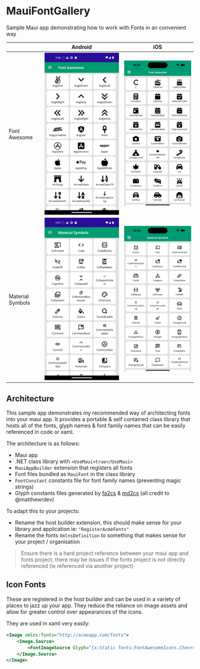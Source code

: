 # MauiFontGallery

Sample Maui app demonstrating how to work with Fonts in an convenient way

|                  | Android                                                                      | iOS                                                                      |
|------------------|------------------------------------------------------------------------------|--------------------------------------------------------------------------|
| Font Awesome     | ![The font awesome sample page on iOS]( assets/FontAwesomePage_Android.png ) | ![The font awesome sample page on iOS]( assets/FontAwesomePage_iOS.png ) |
| Material Symbols | ![The material symbols page on iOS](assets/MaterialSymbolsPage_Android.png)  | ![The material symbols page on iOS](assets/MaterialSymbolsPage_iOS.png)  |

## Architecture

This sample app demonstrates my recommended way of architecting fonts into your maui app. It provides a portable & self contained class library that hosts all of the fonts, glyph names & font family names that can be easily referenced in code or xaml.

The architecture is as follows:
- Maui app
- .NET class library with `<UseMaui>true</UseMaui>`
- `MauiAppBuilder` extension that registers all fonts
- Font files bundled as `MauiFont` in the class library
- `FontConstant` constants file for font family names (preventing magic strings)
- Glyph constants files generated by [fa2cs](https://github.com/matthewrdev/fa2cs) & [md2cs](https://github.com/matthewrdev/md2cs) (all credit to @matthewrdev)

To adapt this to your projects:
- Rename the host builder extension, this should make sense for your library and application ie: `"RegisterAcmeFonts"`
- Rename the fonts `XmlnsDefinition` to something that makes sense for your project / organisation

> Ensure there is a hard project reference between your maui app and fonts project, there may be issues if the fonts project is not directly referenced (ie referenced via another project)

## Icon Fonts

These are registered in the host builder and can be used in a variety of places to jazz up your app. They reduce the reliance on image assets and allow for greater control over appearances of the icons.

They are used in xaml very easily:
```xml
<Image xmlns:fonts="http://acmeapp.com/fonts">
    <Image.Source>
        <FontImageSource Glyph="{x:Static fonts:FontAwesomeIcons.ChevronRight}" FontFamily="{x:Static fonts:FontConstants.FontAwesomeSolid}"/>
    </Image.Source>
</Image>
```